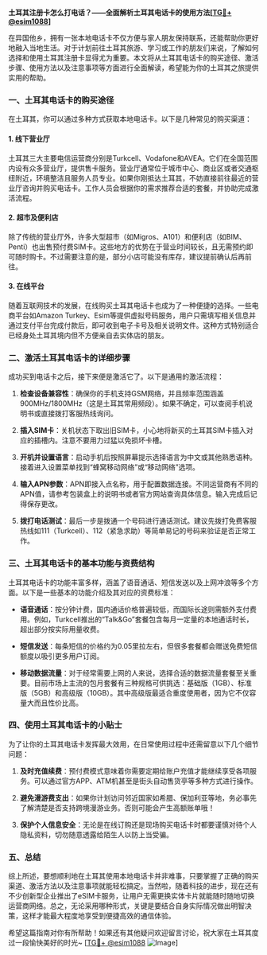 **土耳其注册卡怎么打电话？——全面解析土耳其电话卡的使用方法[[TG💪+ @esim1088](https://t.me/s/esim1088)]**

在异国他乡，拥有一张本地电话卡不仅方便与家人朋友保持联系，还能帮助你更好地融入当地生活。对于计划前往土耳其旅游、学习或工作的朋友们来说，了解如何选择和使用土耳其注册卡显得尤为重要。本文将从土耳其电话卡的购买途径、激活步骤、使用方法以及注意事项等方面进行全面解读，希望能为你的土耳其之旅提供实用的帮助。

### 一、土耳其电话卡的购买途径

在土耳其，你可以通过多种方式获取本地电话卡。以下是几种常见的购买渠道：

#### 1. 线下营业厅
土耳其三大主要电信运营商分别是Turkcell、Vodafone和AVEA。它们在全国范围内设有众多营业厅，提供售卡服务。营业厅通常位于城市中心、商业区或者交通枢纽附近，环境整洁且服务人员专业。如果你刚抵达土耳其，不妨直接前往最近的营业厅咨询并购买电话卡。工作人员会根据你的需求推荐合适的套餐，并协助完成激活流程。

#### 2. 超市及便利店
除了传统的营业厅外，许多大型超市（如Migros、A101）和便利店（如BIM、Penti）也出售预付费SIM卡。这些地方的优势在于营业时间较长，且无需预约即可随时购卡。不过需要注意的是，部分小店可能没有库存，建议提前确认后再前往。

#### 3. 在线平台
随着互联网技术的发展，在线购买土耳其电话卡也成为了一种便捷的选择。一些电商平台如Amazon Turkey、Esim等提供虚拟号码服务，用户只需填写相关信息并通过支付平台完成付款后，即可收到电子卡号及相关说明文件。这种方式特别适合已经身处土耳其境内但不方便亲自去实体店的朋友。

### 二、激活土耳其电话卡的详细步骤

成功买到电话卡之后，接下来便是激活它了。以下是通用的激活流程：

1. **检查设备兼容性**：确保你的手机支持GSM网络，并且频率范围涵盖900MHz/1800MHz（这是土耳其常用频段）。如果不确定，可以查阅手机说明书或直接拨打客服热线询问。
   
2. **插入SIM卡**：关机状态下取出旧SIM卡，小心地将新买的土耳其SIM卡插入对应的插槽内。注意不要用力过猛以免损坏卡槽。

3. **开机并设置语言**：启动手机后按照屏幕提示选择语言为中文或其他熟悉语种。接着进入设置菜单找到“蜂窝移动网络”或“移动网络”选项。

4. **输入APN参数**：APN即接入点名称，用于配置数据连接。不同运营商有不同的APN值，请参考包装盒上的说明书或者官方网站查询具体信息。输入完成后记得保存更改。

5. **拨打电话测试**：最后一步是拨通一个号码进行通话测试。建议先拨打免费客服热线如111（Turkcell）、112（紧急求助）等简单易记的号码来验证是否正常工作。

### 三、土耳其电话卡的基本功能与资费结构

土耳其电话卡的功能丰富多样，涵盖了语音通话、短信发送以及上网冲浪等多个方面。以下是一些基本的功能介绍及其对应的资费标准：

- **语音通话**：按分钟计费，国内通话价格普遍较低，而国际长途则需额外支付费用。例如，Turkcell推出的“Talk&Go”套餐包含每月一定量的本地通话时长，超出部分按实际用量收费。
  
- **短信发送**：每条短信的价格约为0.05里拉左右，但很多套餐都会赠送免费短信额度以吸引更多用户订阅。

- **移动数据流量**：对于经常需要上网的人来说，选择合适的数据流量套餐至关重要。目前市场上主流的包月套餐有三种规格可供挑选：基础版（1GB）、标准版（5GB）和高级版（10GB）。其中高级版最适合重度使用者，因为它不仅容量大而且性价比高。

### 四、使用土耳其电话卡的小贴士

为了让你的土耳其电话卡发挥最大效用，在日常使用过程中还需留意以下几个细节问题：

1. **及时充值续费**：预付费模式意味着你需要定期给账户充值才能继续享受各项服务。可以通过官方APP、ATM机甚至是街头自动售货亭等多种方式进行操作。

2. **避免漫游费支出**：如果你计划访问邻近国家如希腊、保加利亚等地，务必事先了解清楚是否支持跨境漫游业务。否则可能会产生高额账单哦！

3. **保护个人信息安全**：无论是在线订购还是现场购买电话卡时都要谨慎对待个人隐私资料，切勿随意透露给陌生人以防上当受骗。

### 五、总结

综上所述，要想顺利地在土耳其使用本地电话卡并非难事，只要掌握了正确的购买渠道、激活方法以及注意事项就能轻松搞定。当然啦，随着科技的进步，现在还有不少创新型企业推出了eSIM卡服务，让用户无需更换实体卡片就能随时随地切换运营商网络。总之，无论采用哪种形式，关键是要结合自身实际情况做出明智决策，这样才能最大程度地享受到便捷高效的通信体验。

希望这篇指南对你有所帮助！如果还有其他疑问欢迎留言讨论，祝大家在土耳其度过一段愉快美好的时光~ [[TG💪+ @esim1088](https://t.me/s/esim1088) ![Image](https://i.postimg.cc/4NQfJmqS/Snipaste-2025-05-13-00-14-12.png)]